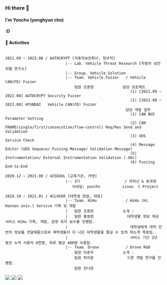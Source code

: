 ### Hi there 👋

#### I'm Yoncho (yonghyun cho) 
####
#### :D 

<h4>🚀 Activities </h4>

```

2021.09 ~ 2023.08 / AUTOCRYPT [자동차보안회사, 정규직]
                           |-- Lab. Vehicle Threat Research [자동차 보안 위협 연구소]
                           |-- Group. Vehicle.Solution
                           |-- Team. Vehicle.Fuzzer   / Vehicle CAN(FD) Fuzzer
                               팀원 조용현             담당 프로젝트
                                                        (1) [2021.09 ~ 2022.08] AUTOCRYPT Security Fuzzer
                                                        (2) [2022.08 ~ 2023.08] HYUNDAI   Vehicle CAN(FD) Fuzzer
                                                      담당 개발 업무
                                                        (1) CAN BUS Parameter Setting
                                                        (2) CAN FRAME(single/first/consecutive/flow-control) Req/Res Send and Validation
                                                        (3) UDS Service Check
                                                        (4) Message Editor (UDS Sequece/ Fuzzing Message/ Validation Message)
                                                        (5) Instrumentation/ External Instrumentation Validation (.dbc)
                                                        (6) Fuzzing End-to-End
                                                        
2020.12 ~ 2021.09 / 42SEOUL [교육기관, 카뎃]
                           |-- 3기                    / 라피신 & 본과정
                              닉네임: yoncho          Linux  C Project
                       
2018.10 ~ 2021.01 / 4CLOVER [대학생 창업, 대표] 
                           |-- Team. HiHu             / HiHu (Hi Hanseo univ.) Service 기획 및 개발
                           |   팀장 조용현             소개 :  
                           |   팀원 홍동현               대학생활 정보 제공 서비스 HiHu 기획, 개발, 운영 유지 보수를 진행함.
                           |                            대학생에게 대학 전반의 정보를 전달해줌으로써 재학생들이 더 나은 대학생활을 즐길 수 있게 하는게 목표임.
                           |                            서비스 기간 2년 동안 누적 사용자 8천명, 하루 평균 400명 이용함.
                           |-- Team. Drone            / Drone R&D
                               팀장 이준우             소개 :
                               팀원 허지웅               드론 개발 연구를 진행함.
                               팀원 전나현             
```


<img src="https://img.shields.io/badge/42seoul (yoncho)-000000?style=for-the-badge&logo=42&logoColor=white">
<a href="https://yonghyn.tistory.com/5" target="_blank"><img src="https://img.shields.io/badge/Blog-000000?style=for-the-badge&logo=Tistory&logoColor=white"></a>
<a href="https://www.linkedin.com/in/%EC%9A%A9%ED%98%84-%EC%A1%B0-9702261b7/" target="_blank"><img src="https://img.shields.io/badge/Cho yong hyun-0A66C2?style=for-the-badge&logo=Linkedin&logoColor=white"></a>


<!--
**yoncho/yoncho** is a ✨ _special_ ✨ repository because its `README.md` (this file) appears on your GitHub profile.

Here are some ideas to get you started:

- 🔭 I’m currently working on ...
- 🌱 I’m currently learning ...
- 👯 I’m looking to collaborate on ...
- 🤔 I’m looking for help with ...
- 💬 Ask me about ...
- 📫 How to reach me: ...
- 😄 Pronouns: ...
- ⚡ Fun fact: ...
-->
